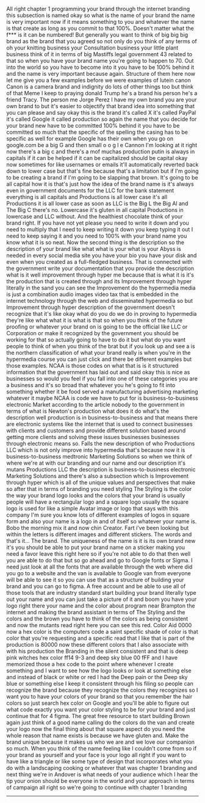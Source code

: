 All right chapter 1 programming your brand through the internet branding this subsection is named okay so what is the name of your brand the name is very important now if it means something to you and whatever the name is that create as long as you commit to that 100%. Doesn't matter what the f*** is it can be numbered! But generally you want to think of big big big brand as the brand that you agreed so not only do you think of any terms of oh your knitting business your Consultation business your little plant business think of it in terms of big Mastiffs legal government 43 related to that so when you have your brand name you're going to happen to 70. Out into the world so you have to become into it you have to be 100% behind it and the name is very important because again. Structure of them here now let me give you a few examples before we were examples of lutein canon Canon is a camera brand and indignity do lots of other things too but think of that Meme I keep to praying donald Trump he's a brand his person he's a friend Tracy. The person me Jorge Perez I have my own brand you are your own brand to but it's easier to objectify that brand idea into something that you can please and say okay this is the brand it's called X it's called PayPal it's called Google it called production so again the name that you decide for your brand new have to be committed 100% behind it you have to be committed so much that the specific of the spelling the casing has to be specific as well for example Google has their own when you go on google.com be a big G and then small o o g l e Cannon I'm looking at it right now there's a big c and there's a mof muchas production putin is always in capitals if it can be helped if it can be capitalized should be capital okay now sometimes for like usernames or emails it'll automatically reverted back down to lower case but that's fine because that's a limitation but if I'm going to be creating a brand if I'm going to be slapping that brown. It's going to be all capital how it is that's just how the idea of the brand name is it's always even in government documents for the LLC for the bank statement everything is all capitals and Productions is all lower case it's all Productions it is all lower case as soon as LLC is the Big L the Big Al and The Big C there's no. Lowercase it's gluten in all capital Productions in lowercase and LLC without. And the healthiest chocolate think of your brand right. If you have not yet please you need to write it down and you need to multiply that I need to keep writing it down you keep typing it out I need to keep saying it and you need to 100% with your brand name you know what it is so neat. Now the second thing is the description so the description of your brand like what what is your what is your Abyss is needed in every social media site you have your bio you have your disk and even when you created as a full-fledged business. That is connected with the government write your documentation that you provide the description what is it well improvement through hyper me because that is what it is it's the production that is created through and its Improvement through hyper literally in the sand you can see the Improvement do the hypermedia media is just a combination audio images video tax that is embedded in the internet technology through the web and disseminated hypermedia so but Improvement through hyper description of the government doesn't recognize that it's like okay what do you do we do in proving to hypermedia they're like what what it is what is that so when you think of the future proofing or whatever your brand on is going to be the official like LLC or Corporation or make it recognized by the government you should be working for that so actually going to have to do it but what do you want people to think of when you think of the brat but if you look up and see a is the northern classification of what your brand really is when you're in the hypermedia course you can just click and there be different examples but those examples. NCAA is those codes on what that is is it structured information that the government has laid out and said okay this is nice as businesses so would you feel if you fall into one of these categories you are a business and it's so broad that whatever you he's going to fit into something whether it be food served a manufacturing advertising marketing whatever it maybe NCAA is code we have to put for is business-to-business electronic Market according to the article nobody to the government in terms of what is Newton's production what does it do what's the description well production is in business-to-business and that means there are electronic systems like the internet that is used to connect businesses with clients and customers and provide different solution based around getting more clients and solving these issues businesses businesses through electronic means so. Falls the new description of who Productions LLC which is not only improve into hypermedia that's because now it is business-to-business medtronic Marketing Solutions so when we think of where we're at with our branding and our name and our description it's mutans Productions LLC the description is business-to-business electronic Marketing Solutions and there's also a subsection which is Improvement through hyper which is all of the unique values and perspectives that make so after that in terms of branding you need styling The Styling is the color the way your brand logo looks and the colors that your brand is usually people will have a rectangular logo and a square logo usually the square logo is used for like a simple Avatar image or logo that says with this company I'm sure you know lots of different examples of logos in square form and also your name is a logo in and of itself so whatever your name is. Bobo the morning mix it and now chin Creator. Fart i've been looking but within the letters is different images and different stickers. The words and that's it... The brand. The uniqueness of the name is it is its own brand new it's you should be able to put your brand name on a sticker making you need a favor leave this right here so if you're not able to do that then well you are able to do that but so go ahead and go to Google fonts or Sigma. I need just look at all the fonts that are available through the web where did you go to a website and the van is available to Google van from everyone will be able to see it so you can use that as a structure of building your brand and you can go to figma. A free account and be able to use all of those tools that are industry standard start building your brand literally type out your name and you can just take a picture of it and boom you have your logo right there your name and the color about program near Brampton the internet and making the brand assistant in terms of The Styling and the colors and the brown you have to think of the colors as being consistent and now the mutants read right here you can see this red. Color Aid 0000 now a hex color is the computers code a saint specific shade of color is that color that you're requesting and a specific read that I like that is part of the production is 80000 now these different colors that I also associate with with his production the Branding in the silent consistent and that is deep pink witches hex color ff14 9-3 and deep sky blue 00 fFF and I have memorized those a hex code to the point where whenever I create something and I want to see how the logo looks or look at something else and instead of black or white or red I had the Deep pain or the Deep sky blue or something else I keep it consistent through his filing so people can recognize the brand because they recognize the colors they recognizes so I want you to have your colors of your brand so that you remember the hair colors so just search hex color on Google and you'll be able to figure out what code exactly you want your color styling to be for your brand and just continue that for 4 figma. The great free resource to start building Brown again just think of a good name calling do the colors do the van and create your logo now the final thing about that square aspect do you need the whole reason that name exists is because we have gluten and. Make the brand unique because it makes us who we are and we love our companion so much. When you think of the name feeling like I couldn't come from so if your brand as yourself and your face is your logo all right if you want to have like a triangle or like some type of design that incorporates what you do with a landscaping cooking or whatever that was chapter 1 branding and next thing we're in Andover is what needs of your audience which I hear the tip your onion should be everyone in the world and your approach in terms of campaign all right so we're going to continue with chapter 1 branding


---

